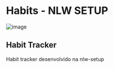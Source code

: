 # Habits - NLW SETUP
![image](https://user-images.githubusercontent.com/82843173/214464387-7d04cb2d-0cb2-4fc5-b6a1-f8099d441bae.png)



## Habit Tracker

Habit tracker desenvolvido na nlw-setup

